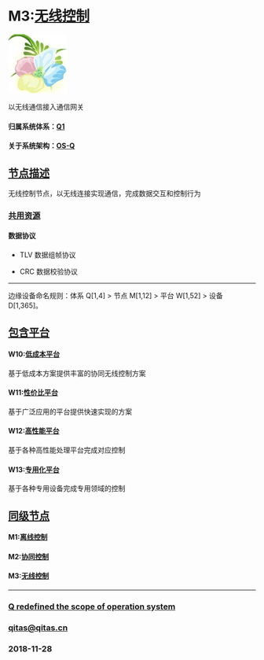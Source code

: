 ﻿# M3:[无线控制](https://github.com/OS-Q/M3) 

[![sites](OS-Q/OS-Q.png)](http://www.OS-Q.com)

以无线通信接入通信网关

#### 归属系统体系：[Q1](https://github.com/OS-Q/Q1)

#### 关于系统架构：[OS-Q](https://github.com/OS-Q/OS-Q)

## [节点描述](https://github.com/OS-Q/M3/wiki) 

无线控制节点，以无线连接实现通信，完成数据交互和控制行为

### [共用资源](https://github.com/OS-Q/M3/wiki/src) 

#### 数据协议

- TLV 数据组帧协议

- CRC 数据校验协议

---

边缘设备命名规则：体系 Q[1,4] > 节点 M[1,12] > 平台 W[1,52] > 设备 D[1,365]。

## [包含平台](https://github.com/OS-Q/M3/wiki/index) 

#### W10:[低成本平台](https://github.com/OS-Q/W10)

基于低成本方案提供丰富的协同无线控制方案

#### W11:[性价比平台](https://github.com/OS-Q/W11)

基于广泛应用的平台提供快速实现的方案

#### W12:[高性能平台](https://github.com/OS-Q/W12)

基于各种高性能处理平台完成对应控制

#### W13:[专用化平台](https://github.com/OS-Q/W13)

基于各种专用设备完成专用领域的控制


## [同级节点](https://github.com/OS-Q/M3/wiki/index)

#### M1:[离线控制](https://github.com/OS-Q/M1)

#### M2:[协同控制](https://github.com/OS-Q/M2)

#### M3:[无线控制](https://github.com/OS-Q/M3)

---

###  [Q redefined the scope of operation system](http://www.OS-Q.com)
###  qitas@qitas.cn
###  2018-11-28

